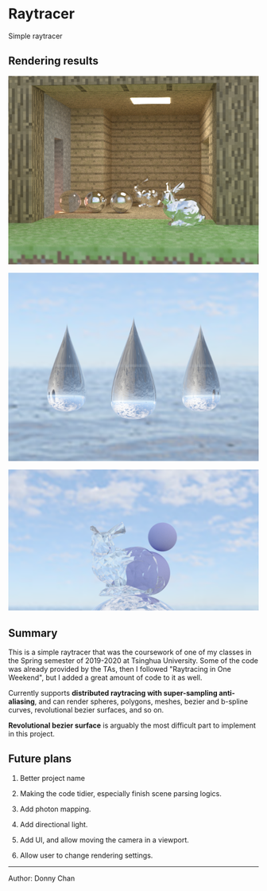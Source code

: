 # Raytracer
Simple raytracer

## Rendering results

![final_minecraft_house](https://github.com/Blazing-Bonfire/raytracer/blob/master/README.assets/final_minecraft_house.png)

![final_waterdrop](https://github.com/Blazing-Bonfire/raytracer/blob/master/README.assets/final_waterdrop.png)

![final_glassRabbitSky](https://github.com/Blazing-Bonfire/raytracer/blob/master/README.assets/final_glassRabbitSky.png)

## Summary

This is a simple raytracer that was the coursework of one of my classes in the Spring semester of 2019-2020 at Tsinghua University. Some of the code was already provided by the TAs, then I followed "Raytracing in One Weekend", but I added a great amount of code to it as well.

Currently supports **distributed raytracing with super-sampling anti-aliasing**, and can render spheres, polygons, meshes, bezier and b-spline curves, revolutional bezier surfaces, and so on.

**Revolutional bezier surface** is arguably the most difficult part to implement in this project.

## Future plans

1. Better project name
2. Making the code tidier, especially finish scene parsing logics.

2. Add photon mapping.
3. Add directional light.
4. Add UI, and allow moving the camera in a viewport.
5. Allow user to change rendering settings.


-----------------------
Author: Donny Chan
